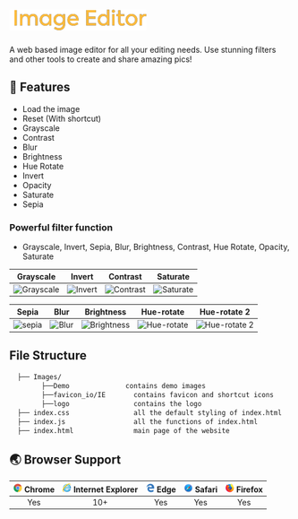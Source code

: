 # ![UI ImageEditor](https://github.com/Pulimasthan25/Image-Editor-Code/blob/master/Images/logo/Image%20Editor%20logo.png?raw=true)
A web based image editor for all your editing needs. Use stunning filters and other tools to create and share amazing pics!

## 🎨 Features

- Load the image
- Reset (With shortcut)
- Grayscale
- Contrast
- Blur
- Brightness
- Hue Rotate
- Invert
- Opacity
- Saturate
- Sepia


### Powerful filter function

- Grayscale, Invert, Sepia, Blur, Brightness, Contrast, Hue Rotate, Opacity, Saturate

| Grayscale                                                                                                          | Invert                                                                                                          | Contrast                                                                                                          | Saturate                                                                                                          |
| ------------------------------------------------------------------------------------------------------------------ | -------------------------------------------------------------------------------------------------------------- | --------------------------------------------------------------------------------------------------------------- | ----------------------------------------------------------------------------------------------------------------- |
| ![Grayscale](https://github.com/Pulimasthan25/Image-Editor-HCL/blob/master/Images/Demo/Grayscale.png?raw=true) | ![Invert](https://github.com/Pulimasthan25/Image-Editor-HCL/blob/master/Images/Demo/Invert.png?raw=true) | ![Contrast](https://github.com/Pulimasthan25/Image-Editor-HCL/blob/master/Images/Demo/Contrast.png?raw=true) | ![Saturate](https://github.com/Pulimasthan25/Image-Editor-HCL/blob/master/Images/Demo/Saturate.png?raw=true) |

| Sepia                                                                                                          | Blur                                                                                                          | Brightness                                                                                                          | Hue-rotate                                                                                                         | Hue-rotate 2                                                                                                          |
| -------------------------------------------------------------------------------------------------------------- | --------------------------------------------------------------------------------------------------------------- | ---------------------------------------------------------------------------------------------------------------------- | ------------------------------------------------------------------------------------------------------------------- | --------------------------------------------------------------------------------------------------------------- |
| ![sepia](https://github.com/Pulimasthan25/Image-Editor-HCL/blob/master/Images/Demo/Sepia.png?raw=true) | ![Blur](https://github.com/Pulimasthan25/Image-Editor-HCL/blob/master/Images/Demo/Blur.png?raw=true) | ![Brightness](https://github.com/Pulimasthan25/Image-Editor-HCL/blob/master/Images/Demo/Brightness.png?raw=true) | ![Hue-rotate](https://github.com/Pulimasthan25/Image-Editor-HCL/blob/master/Images/Demo/Hue-rotate.png?raw=true) | ![Hue-rotate 2](https://github.com/Pulimasthan25/Image-Editor-HCL/blob/master/Images/Demo/Hue-rotate2.png?raw=true) |



## File Structure

```
  ├── Images/
        ├──Demo              contains demo images
        ├──favicon_io/IE       contains favicon and shortcut icons
        ├──logo                contains the logo
  ├── index.css                all the default styling of index.html
  ├── index.js                 all the functions of index.html
  ├── index.html               main page of the website
```

## 🌏 Browser Support

| <img src="https://github.com/Pulimasthan25/Image-Editor-Code/blob/master/Images/logo/Chrome.png?raw=true" alt="Chrome" width="16px" height="16px" /> Chrome | <img src="https://github.com/Pulimasthan25/Image-Editor-Code/blob/master/Images/logo/Internet%20Explorer.png?raw=true" alt="IE" width="16px" height="16px" /> Internet Explorer | <img src="https://github.com/Pulimasthan25/Image-Editor-Code/blob/master/Images/logo/Edge.png?raw=true" alt="Edge" width="16px" height="16px" /> Edge | <img src="https://github.com/Pulimasthan25/Image-Editor-Code/blob/master/Images/logo/Safari.png?raw=true" alt="Safari" width="16px" height="16px" /> Safari | <img src="https://github.com/Pulimasthan25/Image-Editor-Code/blob/master/Images/logo/FireFox.png?raw=true" alt="Firefox" width="16px" height="16px" /> Firefox |
| :--------------------------------------------------------------------------------------------------------------------------------------------------------------: | :---------------------------------------------------------------------------------------------------------------------------------------------------------------------: | :----------------------------------------------------------------------------------------------------------------------------------------------------------: | :--------------------------------------------------------------------------------------------------------------------------------------------------------------: | :----------------------------------------------------------------------------------------------------------------------------------------------------------------: |
|                                                                               Yes                                                                                |                                                                                   10+                                                                                   |                                                                             Yes                                                                              |                                                                               Yes                                                                                |                                                                                Yes                                                                                 |
